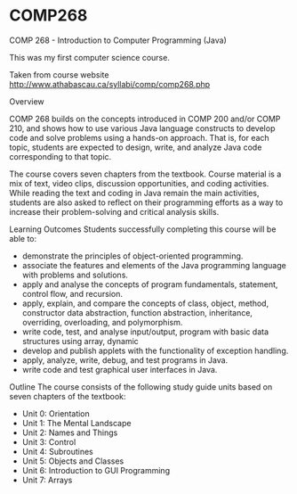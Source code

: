 # COMP268
COMP 268 - Introduction to Computer Programming (Java)

This was my first computer science course.

Taken from course website http://www.athabascau.ca/syllabi/comp/comp268.php

Overview

COMP 268 builds on the concepts introduced in COMP 200 and/or COMP 210, and shows how to use various Java language constructs to develop 
code and solve problems using a hands-on approach. That is, for each topic, students are expected to design, write, and analyze Java code
corresponding to that topic.

The course covers seven chapters from the textbook. Course material is a mix of text, video clips, discussion opportunities, and coding
activities. While reading the text and coding in Java remain the main activities, students are also asked to reflect on their programming efforts as a way to increase their problem-solving and critical analysis skills.

Learning Outcomes
Students successfully completing this course will be able to:
  - demonstrate the principles of object-oriented programming.
  - associate the features and elements of the Java programming language with problems and solutions.
  - apply and analyse the concepts of program fundamentals, statement, control flow, and recursion.
  - apply, explain, and compare the concepts of class, object, method, constructor data abstraction, function abstraction, inheritance, 
    overriding, overloading, and polymorphism.
  - write code, test, and analyse input/output, program with basic data structures using array, dynamic
  - develop and publish applets with the functionality of exception handling.
  - apply, analyze, write, debug, and test programs in Java.
  - write code and test graphical user interfaces in Java.
  
Outline
The course consists of the following study guide units based on seven chapters of the textbook:

  - Unit 0: Orientation
  - Unit 1: The Mental Landscape
  - Unit 2: Names and Things
  - Unit 3: Control
  - Unit 4: Subroutines
  - Unit 5: Objects and Classes
  - Unit 6: Introduction to GUI Programming
  - Unit 7: Arrays
